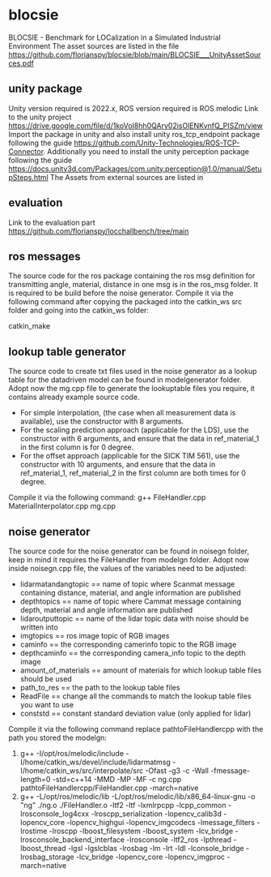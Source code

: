 # blocsie
BLOCSIE - Benchmark for LOCalization in a Simulated Industrial Environment
The asset sources are listed in the file https://github.com/florianspy/blocsie/blob/main/BLOCSIE___UnityAssetSources.pdf
## unity package
Unity version required is 2022.x, ROS version required is ROS melodic
Link to the unity project
https://drive.google.com/file/d/1koVoI8hh0QAry02isOlENKvnfQ_PISZm/view
Import the package in unity and also install unity ros_tcp_endpoint package following the guide https://github.com/Unity-Technologies/ROS-TCP-Connector.
Additionally you need to install the unity perception package following the guide https://docs.unity3d.com/Packages/com.unity.perception@1.0/manual/SetupSteps.html
The Assets from external sources are listed in 
## evaluation
Link to the evaluation part
https://github.com/florianspy/locchallbench/tree/main
## ros messages
The source code for the ros package containing the ros msg definition for transmitting angle, material, distance in one msg is in the ros_msg folder. It is required to be build before the noise generator.
Compile it via the following command after copying the packaged into the catkin_ws src folder and going into the catkin_ws folder:

catkin_make
## lookup table generator 
The source code to create txt files used in the noise generator as a lookup table for the datadriven model can be found in modelgenerator folder.
Adopt now the mg.cpp file to generate the lookuptable files you require, it contains already example source code. 
* For simple interpolation, (the case when all measurement data is available), use the constructor with 8 arguments.
* For the scaling prediction approach (applicable for the LDS), use the constructor with 6 arguments, and ensure that the data in ref_material_1 in the first column is for 0 degree.
* For the offset approach (applicable for the SICK TIM 561), use the constructor with 10 arguments, and ensure that the data in ref_material_1, ref_material_2 in the first column are both times for 0 degree.

Compile it via the following command:
g++ FileHandler.cpp MaterialInterpolator.cpp mg.cpp

## noise generator 
The source code for the noise generator can be found in noisegn folder, keep in mind it requires the FileHandler from modelgn folder. 
Adopt now inside noisegn.cpp file, the values of the variables need to be adjusted:
* lidarmatandangtopic == name of topic where Scanmat message containing distance, material, and angle information are published
* depthtopics == name of topic where Cammat message containing depth, material and angle information are published
* lidaroutputtopic == name of the lidar topic data with noise should be written into
* imgtopics == ros image topic of RGB images
* caminfo == the corresponding camerinfo topic to the RGB image
* depthcaminfo == the corresponding camera_info topic to the depth image
* amount_of_materials == amount of materials for which lookup table files should be used
* path_to_res == the path to the lookup table files
* ReadFile == change all the commands to match the lookup table files you want to use
* conststd == constant standard deviation value (only applied for lidar)


Compile it via the following command replace pathtoFileHandlercpp with the path you stored the modelgn:

1. g++  -I/opt/ros/melodic/include -I/home/catkin_ws/devel/include/lidarmatmsg -I/home/catkin_ws/src/interpolate/src -Ofast -g3 -c -Wall -fmessage-length=0 -std=c++14 -MMD -MP -MF  -c ng.cpp pathtoFileHandlercpp/FileHandler.cpp  -march=native
2. g++ -L/opt/ros/melodic/lib -L/opt/ros/melodic/lib/x86_64-linux-gnu -o "ng" ./ng.o ./FileHandler.o  -ltf2 -ltf -lxmlrpcpp -lcpp_common -lrosconsole_log4cxx -lroscpp_serialization -lopencv_calib3d -lopencv_core -lopencv_highgui -lopencv_imgcodecs -lmessage_filters -lrostime -lroscpp -lboost_filesystem -lboost_system -lcv_bridge -lrosconsole_backend_interface -lrosconsole -ltf2_ros -lpthread -lboost_thread -lgsl -lgslcblas -lrosbag  -lm -lrt -ldl -lconsole_bridge  -lrosbag_storage -lcv_bridge -lopencv_core -lopencv_imgproc  -march=native
